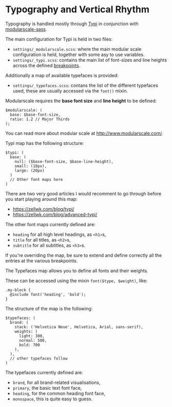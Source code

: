 # Typography and Vertical Rhythm

Typography is handled mostly through [Typi](https://github.com/zellwk/typi) in conjunction with [modularscale-sass](https://github.com/modularscale/modularscale-sass).

 The main configuration for Typi is held in two files:

 - `settings/_modularscale.scss`: where the main modular scale configuration is held, together with some asy to use variables.
 - `settings/_typi.scss`: contains the main list of font-sizes and line heights across the defined [breakpoints](#Breakpoints).

Additionally a map of available typefaces is provided:

 - `settings/_typefaces.scss`: contans the list of the different typefaces used, these are usually accessed via the `font()` mixin.

Modularscale requires the **base font size** and **line height** to be defined:

    $modularscale: (
      base: $base-font-size,
      ratio: 1.2 // Major Thirds
    );

You can read more about modular scale at <http://www.modularscale.com/>.

Typi map has the following structure:

    $typi: (
      base: (
        null: ($base-font-size, $base-line-height),
        small: (18px),
        large: (20px)
      )
      // Other font maps here
    )

There are two very good articles I would recomment to go through before you start playing around this map:

 - <https://zellwk.com/blog/typi/>
 - <https://zellwk.com/blog/advanced-typi/>

 The other font maps currently defined are:

 - `heading` for all high level headings, as `<h1>`s,
 - `title` for all titles, as `<h2>`s,
 - `subtitle` for all subtitles, as `<h3>`s.

 If you're overriding the map, be sure to extend and define correctly all the entries at the various breakpoints.

 The Typefaces map allows you to define all fonts and their weights.

 These can be accessed using the mixin `font($type, $weight)`, like:

    .my-block {
      @include font('heading', 'bold');
    }

The structure of the map is the following:

    $typefaces: (
      brand: (
        stack: ('Helvetica Neue', Helvetica, Arial, sans-serif),
        weights: (
          light: 300,
          normal: 500,
          bold: 700
        ),
      ),
      // other typefaces follow
    )

The typefaces currently defined are:

 - `brand`, for all brand-related visualisations,
 - `primary`, the basic text font face,
 - `heading`, for the common heading font face,
 - `monospace`, this is quite easy to guess.
